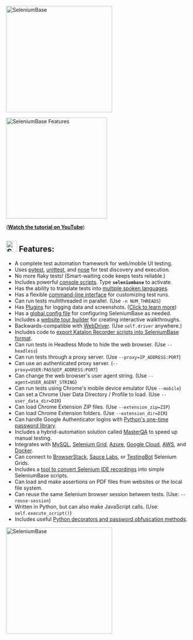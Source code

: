[<img src="https://cdn2.hubspot.net/hubfs/100006/images/super_logo_sb.png" title="SeleniumBase" width="290">](https://github.com/seleniumbase/SeleniumBase/blob/master/README.md)

[<img src="http://img.youtube.com/vi/Sjzq9kU5kOw/0.jpg" title="SeleniumBase Features" width="276">](https://www.youtube.com/watch?v=Sjzq9kU5kOw)
<p>(<b><a href="https://www.youtube.com/watch?v=Sjzq9kU5kOw">Watch the tutorial on YouTube</a></b>)</p>

<a id="feature_list"></a>
<h2><img src="https://seleniumbase.io/img/sb_icon.png" title="SeleniumBase" width="30" /> Features:</h2>

* A complete test automation framework for web/mobile UI testing.
* Uses [pytest](https://docs.pytest.org/en/latest/), [unittest](https://docs.python.org/3/library/unittest.html), and [nose](http://nose.readthedocs.io/en/latest/) for test discovery and execution.
* No more flaky tests! (Smart-waiting code keeps tests reliable.)
* Includes powerful [console scripts](https://github.com/seleniumbase/SeleniumBase/blob/master/seleniumbase/console_scripts/ReadMe.md). Type **``seleniumbase``** to activate.
* Has the ability to translate tests into [multiple spoken languages](https://github.com/seleniumbase/SeleniumBase/tree/master/examples/translations).
* Has a flexible [command-line interface](https://github.com/seleniumbase/SeleniumBase/blob/master/help_docs/customizing_test_runs.md) for customizing test runs.
* Can run tests multithreaded in parallel. (Use ``-n NUM_THREADS``)
* Has [Plugins](https://github.com/seleniumbase/SeleniumBase/tree/master/seleniumbase/plugins) for logging data and screenshots. ([Click to learn more](https://github.com/seleniumbase/SeleniumBase/blob/master/examples/example_logs/ReadMe.md))
* Has a [global config file](https://github.com/seleniumbase/SeleniumBase/blob/master/seleniumbase/config/settings.py) for configuring SeleniumBase as needed.
* Includes a [website tour builder](https://github.com/seleniumbase/SeleniumBase/blob/master/examples/tour_examples/ReadMe.md) for creating interactive walkthroughs.
* Backwards-compatible with [WebDriver](https://www.selenium.dev/projects/). (Use ``self.driver`` anywhere.)
* Includes code to [export Katalon Recorder scripts into SeleniumBase format](https://github.com/seleniumbase/SeleniumBase/blob/master/integrations/katalon/ReadMe.md).
* Can run tests in Headless Mode to hide the web browser. (Use ``--headless``)
* Can run tests through a proxy server. (Use ``--proxy=IP_ADDRESS:PORT``)
* Can use an authenticated proxy server. (``--proxy=USER:PASS@IP_ADDRESS:PORT``)
* Can change the web browser's user agent string. (Use ``--agent=USER_AGENT_STRING``)
* Can run tests using Chrome's mobile device emulator (Use ``--mobile``)
* Can set a Chrome User Data Directory / Profile to load. (Use ``--user_data_dir=DIR``)
* Can load Chrome Extension ZIP files. (Use ``--extension_zip=ZIP``)
* Can load Chrome Extension folders. (Use ``--extension_dir=DIR``)
* Can handle Google Authenticator logins with [Python's one-time password library](https://pyotp.readthedocs.io/en/latest/).
* Includes a hybrid-automation solution called [MasterQA](https://github.com/seleniumbase/SeleniumBase/blob/master/seleniumbase/masterqa/ReadMe.md) to speed up manual testing.
* Integrates with [MySQL](https://github.com/seleniumbase/SeleniumBase/blob/master/seleniumbase/core/testcase_manager.py), [Selenium Grid](https://github.com/seleniumbase/SeleniumBase/tree/master/seleniumbase/utilities/selenium_grid), [Azure](https://github.com/seleniumbase/SeleniumBase/blob/master/integrations/azure/jenkins/ReadMe.md), [Google Cloud](https://github.com/seleniumbase/SeleniumBase/tree/master/integrations/google_cloud/ReadMe.md), [AWS](https://github.com/seleniumbase/SeleniumBase/blob/master/seleniumbase/plugins/s3_logging_plugin.py), and [Docker](https://github.com/seleniumbase/SeleniumBase/blob/master/integrations/docker/ReadMe.md).
* Can connect to [BrowserStack](https://www.browserstack.com/automate#), [Sauce Labs](https://saucelabs.com/products/web-testing/cross-browser-testing), or [TestingBot](https://testingbot.com/features) Selenium Grids.
* Includes a [tool to convert Selenium IDE recordings](https://github.com/seleniumbase/SeleniumBase/tree/master/seleniumbase/utilities/selenium_ide) into simple SeleniumBase scripts.
* Can load and make assertions on PDF files from websites or the local file system.
* Can reuse the same Selenium browser session between tests. (Use: ``--reuse-session``)
* Written in Python, but can also make JavaScript calls. (Use: ``self.execute_script()``)
* Includes useful [Python decorators and password obfuscation methods](https://github.com/seleniumbase/SeleniumBase/blob/master/seleniumbase/common/ReadMe.md).

[<img src="https://cdn2.hubspot.net/hubfs/100006/images/super_logo_3.png" title="SeleniumBase" width="290">](https://github.com/seleniumbase/SeleniumBase/blob/master/README.md)
